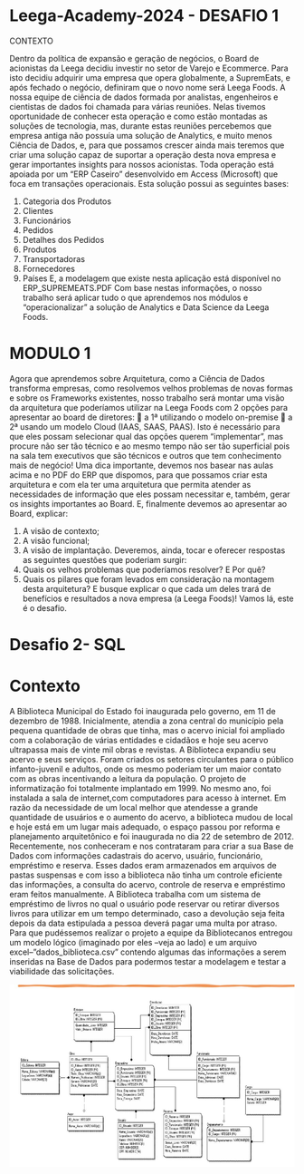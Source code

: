 # Leega-Academy-2024 - DESAFIO 1

CONTEXTO

Dentro da política de expansão e geração de negócios, o Board de acionistas da Leega decidiu investir no setor de Varejo e Ecommerce. Para isto decidiu adquirir uma empresa que opera globalmente, a SupremEats, e após fechado o negócio, definiram que o novo nome será Leega Foods.
A nossa equipe de ciência de dados formada por analistas, engenheiros e cientistas de dados foi chamada para várias reuniões. Nelas tivemos oportunidade de conhecer esta operação e como estão montadas as soluções de tecnologia, mas, durante estas reuniões percebemos que empresa antiga não possuía uma solução de Analytics, e muito menos Ciência de Dados, e, para que possamos crescer ainda mais teremos que criar uma solução capaz de suportar a operação desta nova empresa e gerar importantes insights para nossos acionistas.
Toda operação está apoiada por um “ERP Caseiro” desenvolvido em Access (Microsoft) que foca em transações operacionais. Esta solução possui as seguintes bases:

1.	Categoria dos Produtos
2.	Clientes
3.	Funcionários
4.	Pedidos
5.	Detalhes dos Pedidos
6.	Produtos
7.	Transportadoras
8.	Fornecedores
9.	Países
E, a modelagem que existe nesta aplicação está disponível no ERP_SUPREMEATS.PDF
Com base nestas informações, o nosso trabalho será aplicar tudo o que aprendemos nos módulos e “operacionalizar” a solução de Analytics e Data Science da Leega Foods.


# MODULO 1

Agora que aprendemos sobre Arquitetura, como a Ciência de Dados transforma empresas, como resolvemos velhos problemas de novas formas e sobre os Frameworks existentes, nosso trabalho será montar uma visão da arquitetura que poderíamos utilizar na Leega Foods com 2 opções para apresentar ao board de diretores:
	 a 1ª utilizando o modelo on-premise
	a 2ª usando um modelo Cloud (IAAS, SAAS, PAAS). 
Isto é necessário para que eles possam selecionar qual das opções querem “implementar”, mas procure não ser tão técnico e ao mesmo tempo não ser tão superficial pois na sala tem executivos que são técnicos e outros que tem conhecimento mais de negócio!
Uma dica importante, devemos nos basear nas aulas acima e no PDF do ERP que dispomos, para que possamos criar esta arquitetura e com ela ter uma arquitetura que permita atender as necessidades de informação que eles possam necessitar e, também, gerar os insights importantes ao Board. 
E, finalmente devemos ao apresentar ao Board, explicar: 
1.	A visão de contexto;
2.	A visão funcional;
3.	A visão de implantação.
Deveremos, ainda, tocar e oferecer respostas as seguintes questões que poderiam surgir:
4.	Quais os velhos problemas que poderíamos resolver? E Por quê?
5.	Quais os pilares que foram levados em consideração na montagem desta arquitetura? E busque explicar o que cada um deles trará de benefícios e resultados a nova empresa (a Leega Foods)!
Vamos lá, este é o desafio. 


# Desafio 2- SQL 

# Contexto 

A Biblioteca Municipal do Estado foi inaugurada pelo governo, em 11 de dezembro de 1988. Inicialmente, atendia a zona central do município pela pequena quantidade de obras que tinha, mas o acervo inicial foi ampliado com a colaboração de várias entidades e cidadãos e hoje seu acervo ultrapassa mais de vinte mil obras e revistas.
A Biblioteca expandiu seu acervo e seus serviços. Foram criados os setores circulantes para o público infanto-juvenil e adultos, onde os mesmo poderiam ter um maior contato com as obras incentivando a leitura da população. O projeto de informatização foi totalmente implantado em 1999. No mesmo ano, foi instalada a sala de internet,com computadores para acesso à internet. Em razão da necessidade de um local melhor que atendesse a grande quantidade de usuários e o aumento do acervo, a biblioteca mudou de local e hoje está em um lugar mais adequado, o espaço passou por reforma e planejamento arquitetônico e foi inaugurada no dia 22 de setembro de 2012. Recentemente, nos conheceram e nos contrataram para criar a sua Base de Dados com informações cadastrais do acervo, usuário, funcionário, empréstimo e reserva. Esses dados eram armazenados em arquivos de pastas suspensas e com isso a biblioteca não tinha um controle eficiente das informações, a consulta do acervo, controle de reserva e empréstimo eram feitos manualmente. A Biblioteca trabalha com um sistema de empréstimo de livros no qual o usuário pode reservar ou retirar diversos livros para utilizar em um tempo determinado, caso a devolução seja feita depois da data estipulada a pessoa deverá pagar uma multa por atraso. Para que pudéssemos realizar o projeto a equipe da Bibliotecanos entregou um modelo lógico (imaginado por eles –veja ao lado) e um arquivo excel–”dados_biblioteca.csv” contendo algumas das informações a serem inseridas na Base de Dados para podermos testar a modelagem e testar a viabilidade das solicitações.

![Modelo Lófico do Cliente ](https://github.com/carolinajacoby/Leega-Academy-2024/blob/main/Tabela%20Cliente%20SN.JPG?raw=true)


